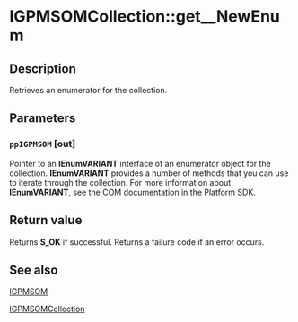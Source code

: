 # IGPMSOMCollection::get__NewEnum

## Description

Retrieves an enumerator for the collection.

## Parameters

### `ppIGPMSOM` [out]

Pointer to an **IEnumVARIANT** interface of an enumerator object for the collection. **IEnumVARIANT** provides a number of methods that you can use to iterate through the collection. For more information about **IEnumVARIANT**, see the COM documentation in the Platform SDK.

## Return value

Returns **S_OK** if successful. Returns a failure code if an error occurs.

## See also

[IGPMSOM](https://learn.microsoft.com/previous-versions/windows/desktop/api/gpmgmt/nn-gpmgmt-igpmsom)

[IGPMSOMCollection](https://learn.microsoft.com/previous-versions/windows/desktop/api/gpmgmt/nn-gpmgmt-igpmsomcollection)